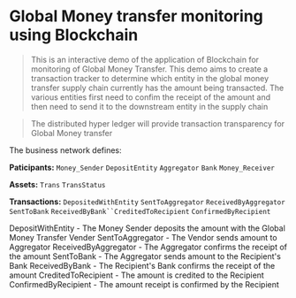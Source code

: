 # Global Money transfer monitoring using Blockchain

> This is an interactive demo of the application of Blockchain for monitoring of Global Money Transfer. This demo aims to create a transaction tracker to determine which entity in the global money transfer supply chain currently has the amount being transacted. The various entities first need to confim the receipt of the amount and then need to send it to the downstream entity in the supply chain

>The distributed hyper ledger will provide transaction transparency for Global Money transfer

The business network defines:

**Paticipants:** `Money_Sender` `DepositEntity` `Aggregator` `Bank` `Money_Receiver`

**Assets:** `Trans` `TransStatus`

**Transactions:** `DepositedWithEntity` `SentToAggregator` `ReceivedByAggregator` `SentToBank` `ReceivedByBank``CreditedToRecipient` `ConfirmedByRecipient`

DepositWithEntity - The Money Sender deposits the amount with the Global Money Transfer Vender
SentToAggregator - The Vendor sends amount to Aggregator
ReceivedByAggregator - The Aggregator confirms the receipt of the amount
SentToBank - The Aggregator sends amount to the Recipient's Bank
ReceivedByBank - The Recipient's Bank confirms the receipt of the amount
CreditedToRecipient - The amount is credited to the Recipient
ConfirmedByRecipient - The amount receipt is confirmed by the Recipient


